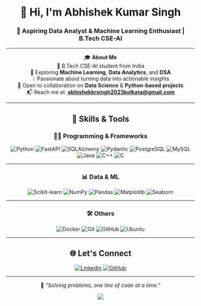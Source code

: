 <div align="center">

# 👋 Hi, I'm **Abhishek Kumar Singh**  
### 🎯 Aspiring Data Analyst & Machine Learning Enthusiast | B.Tech CSE-AI  

---

🎓 **About Me**  
📍 B.Tech CSE-AI student from India  
🔭 Exploring **Machine Learning**, **Data Analytics**, and **DSA**  
💡 Passionate about turning data into actionable insights  
🤝 Open to collaboration on **Data Science** & **Python-based projects**  
📬 Reach me at: **abhishekkrsingh2023kolkata@gmail.com**

---

## 🚀 Skills & Tools

### 👨‍💻 Programming & Frameworks  
![Python](https://img.shields.io/badge/python-%233776AB.svg?style=for-the-badge&logo=python&logoColor=white)
![FastAPI](https://img.shields.io/badge/FastAPI-009688?style=for-the-badge&logo=fastapi&logoColor=white)
![SQLAlchemy](https://img.shields.io/badge/SQLAlchemy-FCA121?style=for-the-badge&logo=sqlalchemy&logoColor=white)
![Pydantic](https://img.shields.io/badge/Pydantic-E92063?style=for-the-badge&logo=pydantic&logoColor=white)
![PostgreSQL](https://img.shields.io/badge/postgresql-%23336791.svg?style=for-the-badge&logo=postgresql&logoColor=white)
![MySQL](https://img.shields.io/badge/mysql-%234479A1.svg?style=for-the-badge&logo=mysql&logoColor=white)
![Java](https://img.shields.io/badge/java-%23ED8B00.svg?style=for-the-badge&logo=java&logoColor=white)
![C++](https://img.shields.io/badge/c++-%2300599C.svg?style=for-the-badge&logo=c%2B%2B&logoColor=white)
![C](https://img.shields.io/badge/c-%2300599C.svg?style=for-the-badge&logo=c&logoColor=white)

---

### 📊 Data & ML  
![Scikit-learn](https://img.shields.io/badge/scikit--learn-%23F7931E.svg?style=for-the-badge&logo=scikit-learn&logoColor=white)
![NumPy](https://img.shields.io/badge/numpy-%23013243.svg?style=for-the-badge&logo=numpy&logoColor=white)
![Pandas](https://img.shields.io/badge/pandas-%23150458.svg?style=for-the-badge&logo=pandas&logoColor=white)
![Matplotlib](https://img.shields.io/badge/Matplotlib-%23ffffff.svg?style=for-the-badge&logo=matplotlib&logoColor=black)
![Seaborn](https://img.shields.io/badge/Seaborn-%23143b58.svg?style=for-the-badge&logo=seaborn&logoColor=white)

---

### 🛠️ Others  
![Docker](https://img.shields.io/badge/docker-%230db7ed.svg?style=for-the-badge&logo=docker&logoColor=white)
![Git](https://img.shields.io/badge/git-%23F05032.svg?style=for-the-badge&logo=git&logoColor=white)
![GitHub](https://img.shields.io/badge/github-%23121011.svg?style=for-the-badge&logo=github&logoColor=white)
![Ubuntu](https://img.shields.io/badge/Ubuntu-E95420?style=for-the-badge&logo=ubuntu&logoColor=white)

---

## 🌐 Let's Connect  

[![LinkedIn](https://img.shields.io/badge/LinkedIn-%230077B5.svg?style=for-the-badge&logo=linkedin&logoColor=white)](https://www.linkedin.com/in/abhishek-kumar-singh-a12590231)
[![GitHub](https://img.shields.io/badge/GitHub-100000?style=for-the-badge&logo=github&logoColor=white)](https://github.com/Abhishekkrsingh2023)

---

📌 *“Solving problems, one line of code at a time.”*  

[![](https://visitcount.itsvg.in/api?id=Abhishekkrsingh2023&label=Profile%20Views&icon=5&color=6)](https://visitcount.itsvg.in)

</div>
